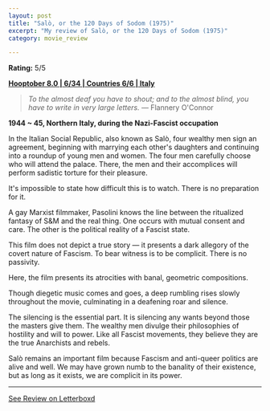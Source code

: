 ```yaml
---
layout: post
title: "Salò, or the 120 Days of Sodom (1975)"
excerpt: "My review of Salò, or the 120 Days of Sodom (1975)"
category: movie_review

---
```


**Rating:** 5/5

<b><a href="https://boxd.it/pOvfW/detail">Hooptober 8.0 | 6/34 | Countries 6/6 | Italy</a></b>

<blockquote><i>To the almost deaf you have to shout; and to the almost blind, you have to write in very large letters.</i> — Flannery O'Connor</blockquote>

<b>1944 ~ 45, Northern Italy, during the Nazi-Fascist occupation</b>

In the Italian Social Republic, also known as Salò, four wealthy men sign an agreement, beginning with marrying each other's daughters and continuing into a roundup of young men and women. The four men carefully choose who will attend the palace. There, the men and their accomplices will perform sadistic torture for their pleasure.

It's impossible to state how difficult this is to watch. There is no preparation for it.

A gay Marxist filmmaker, Pasolini knows the line between the ritualized fantasy of S&M and the real thing. One occurs with mutual consent and care. The other is the political reality of a Fascist state.

This film does not depict a true story — it presents a dark allegory of the covert nature of Fascism. To bear witness is to be complicit. There is no passivity.

Here, the film presents its atrocities with banal, geometric compositions.

Though diegetic music comes and goes, a deep rumbling rises slowly throughout the movie, culminating in a deafening roar and silence.

The silencing is the essential part. It is silencing any wants beyond those the masters give them. The wealthy men divulge their philosophies of hostility and will to power. Like all Fascist movements, they believe they are the true Anarchists and rebels.

Salò remains an important film because Fascism and anti-queer politics are alive and well. We may have grown numb to the banality of their existence, but as long as it exists, we are complicit in its power.

<hr>

[See Review on Letterboxd](https://boxd.it/5w6SdX)
